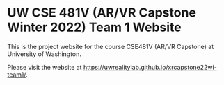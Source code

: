 # UW CSE 481V (AR/VR Capstone Winter 2022) Team 1 Website

This is the project website for the course CSE481V (AR/VR Capstone) at University of Washington.

Please visit the website at https://uwrealitylab.github.io/xrcapstone22wi-team1/.
